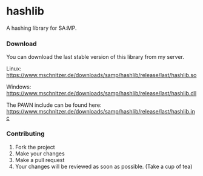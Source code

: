 # hashlib
A hashing library for SA:MP.

### Download
You can download the last stable version of this library from my server.

Linux: https://www.mschnitzer.de/downloads/samp/hashlib/release/last/hashlib.so

Windows: https://www.mschnitzer.de/downloads/samp/hashlib/release/last/hashlib.dll

The PAWN include can be found here:
https://www.mschnitzer.de/downloads/samp/hashlib/release/last/hashlib.inc

### Contributing
1. Fork the project
2. Make your changes
3. Make a pull request
4. Your changes will be reviewed as soon as possible. (Take a cup of tea)
